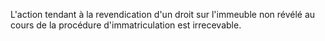   
 L'action tendant à la revendication d'un droit sur l'immeuble non révélé au cours de la procédure d'immatriculation est irrecevable.  

  
